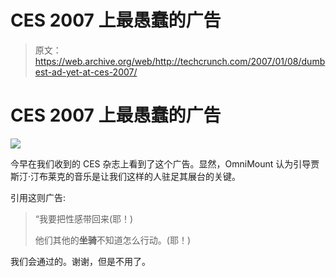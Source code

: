 # CES 2007 上最愚蠢的广告

> 原文：<https://web.archive.org/web/http://techcrunch.com/2007/01/08/dumbest-ad-yet-at-ces-2007/>

# CES 2007 上最愚蠢的广告

![](img/293d6f765251d8270d7d031824f7c52f.png)

今早在我们收到的 CES 杂志上看到了这个广告。显然，OmniMount 认为引导贾斯汀·汀布莱克的音乐是让我们这样的人驻足其展台的关键。

引用这则广告:

> “我要把性感带回来(耶！)
> 
> 他们其他的**坐骑**不知道怎么行动。(耶！)

我们会通过的。谢谢，但是不用了。
